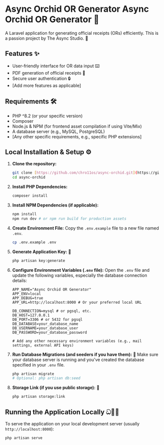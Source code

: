 # Async Orchid OR Generator Async Orchid OR Generator 🌸

A Laravel application for generating official receipts (ORs) efficiently. This is a passion project by The Async Studio. 🚀

## Features ✨

* User-friendly interface for OR data input ⌨️
* PDF generation of official receipts 📄
* Secure user authentication 🔒
* [Add more features as applicable]

## Requirements 🛠️

* PHP ^8.2 (or your specific version)
* Composer
* Node.js & NPM (for frontend asset compilation if using Vite/Mix)
* A database server (e.g., MySQL, PostgreSQL)
* [Any other specific requirements, e.g., specific PHP extensions]

## Local Installation & Setup ⚙️

1.  **Clone the repository:**
    ```bash
    git clone [https://github.com/chro11os/async-orchid.git](https://github.com/chro11os/async-orchid.git)
    cd async-orchid
    ```

2.  **Install PHP Dependencies:**
    ```bash
    composer install
    ```

3.  **Install NPM Dependencies (if applicable):**
    ```bash
    npm install
    npm run dev # or npm run build for production assets
    ```

4.  **Create Environment File:**
    Copy the `.env.example` file to a new file named `.env`.
    ```bash
    cp .env.example .env
    ```

5.  **Generate Application Key:** 🔑
    ```bash
    php artisan key:generate
    ```

6.  **Configure Environment Variables (`.env` file):**
    Open the `.env` file and update the following variables, especially the database connection details:
    ```dotenv
    APP_NAME="Async Orchid OR Generator"
    APP_ENV=local
    APP_DEBUG=true
    APP_URL=http://localhost:8000 # Or your preferred local URL

    DB_CONNECTION=mysql # or pgsql, etc.
    DB_HOST=127.0.0.1
    DB_PORT=3306 # or 5432 for pgsql
    DB_DATABASE=your_database_name
    DB_USERNAME=your_database_user
    DB_PASSWORD=your_database_password

    # Add any other necessary environment variables (e.g., mail settings, external API keys)
    ```

7.  **Run Database Migrations (and seeders if you have them):** 💾
    Make sure your database server is running and you've created the database specified in your `.env` file.
    ```bash
    php artisan migrate
    # Optional: php artisan db:seed
    ```

8.  **Storage Link (if you use public storage):** 🔗
    ```bash
    php artisan storage:link
    ```

## Running the Application Locally ධ🏃💨

To serve the application on your local development server (usually `http://localhost:8000`):

```bash
php artisan serve
